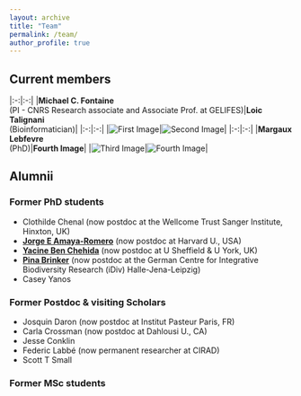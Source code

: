 ```yaml
---
layout: archive
title: "Team"
permalink: /team/
author_profile: true
---
```


## Current members

|:-:|:-:|
|**Michael C. Fontaine** <br> (PI - CNRS Research associate and Associate Prof. at GELIFES)|**Loic Talignani** <br> (Bioinformatician)|
|:-:|:-:|
|![First Image]()|![Second Image]()|
|:-:|:-:|
|**Margaux Lebfevre** <br> (PhD)|**Fourth Image**|
|![Third Image]()|![Fourth Image]()|

## Alumnii
### Former PhD students
- Clothilde Chenal (now postdoc at the Wellcome Trust Sanger Institute, Hinxton, UK)  
- [**Jorge E Amaya-Romero**](https://www.hsph.harvard.edu/profile/jorge-amaya-romero/) (now postdoc at Harvard U., USA)  
- [**Yacine Ben Chehida**](https://nadeau-lab.sites.sheffield.ac.uk/people) (now postdoc at U Sheffield & U York, UK)
- [**Pina Brinker**](https://www.zoologie.uni-halle.de/allgemeine_zoologie/staff/p_brinker/) (now postdoc at the German Centre for Integrative Biodiversity Research (iDiv) Halle-Jena-Leipzig)
- Casey Yanos

### Former Postdoc & visiting Scholars
- Josquin Daron (now postdoc at Institut Pasteur Paris, FR)
- Carla Crossman (now postdoc at Dahlousi U., CA)
- Jesse Conklin
- Federic Labbé (now permanent researcher at CIRAD)
- Scott T Small 

### Former MSc students

